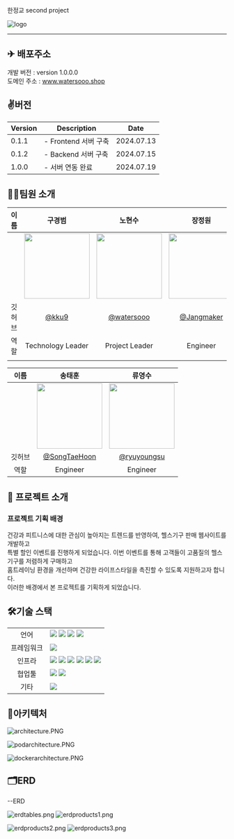한정교 second project

![logo](https://github.com/user-attachments/assets/ea4b8a5a-c239-402f-8829-4a4bb2ee507b)

---
## ✈ 배포주소

개발 버전 : version 1.0.0.0 </br>
도메인 주소 : www.watersooo.shop </br>

## ✌️버전
| Version | Description | Date |
| --- | --- | --- |
| 0.1.1 | - Frontend 서버 구축 | 2024.07.13 |
| 0.1.2 | - Backend 서버 구축 | 2024.07.15 |
| 1.0.0 | - 서버 연동 완료 | 2024.07.19 |



## 🧑‍💻팀원 소개

| 이름 | 구경범 | 노현수 | 장정원 |
| :------------: | :------------: | :------------: | :------------: |
|  | <img src="https://avatars.githubusercontent.com/u/174182609?v=4" width="150" /> | <img src= "https://avatars.githubusercontent.com/u/175070823?v=4" width="150"/> | <img src= "https://avatars.githubusercontent.com/u/174423823?v=4" width="150"/> |
| 깃허브 | [@kku9](https://github.com/kku9) | [@watersooo](https://github.com/watersooo) | [@Jangmaker](https://github.com/Jangmaker) |
| 역할 | Technology Leader | Project Leader | Engineer |
|  |  |  |  |

| 이름 | 송태훈 | 류영수 |
| :------------: | :------------: | :------------: |
|  | <img src="https://avatars.githubusercontent.com/u/106800250?v=4" width="150"/> | <img src="https://avatars.githubusercontent.com/u/121004134?v=4" width="150"/> |
| 깃허브 | [@SongTaeHoon](https://github.com/SongTaeHoon) | [@ryuyoungsu](https://github.com/ryuyoungsu) |
| 역할 | Engineer | Engineer |



## 📌 프로젝트 소개


### 프로젝트 기획 배경
건강과 피트니스에 대한 관심이 높아지는 트렌드를 반영하여, 헬스기구 판매 웹사이트를 개발하고  <br/> 
특별 할인 이벤트를 진행하게 되었습니다. 이번 이벤트를 통해 고객들이 고품질의 헬스기구를 저렴하게 구매하고  <br/>
홈트레이닝 환경을 개선하며 건강한 라이프스타일을 촉진할 수 있도록 지원하고자 합니다.  <br/>
이러한 배경에서 본 프로젝트를 기획하게 되었습니다.

## 🛠기술 스택

<table>
<tr>
 <td align="center">언어</td>
 <td>
  <img src="https://img.shields.io/badge/JavaScript-F7DF1E?style=for-the-badge&logo=JavaScript&logoColor=ffffff"/>
  <img src="https://img.shields.io/badge/Java-orange?style=for-the-badge&logo=Java&logoColor=white"/>
  <img src="https://img.shields.io/badge/html5-E34F26?style=for-the-badge&logo=html5&logoColor=white"> 	 
  <img src="https://img.shields.io/badge/css-1572B6?style=for-the-badge&logo=css3&logoColor=white"/>
 </td>
</tr>
	
<tr>
 <td align="center">프레임워크</td>
 <td>
  <img src="https://img.shields.io/badge/Spring-6DB33F?style=for-the-badge&logo=Spring&logoColor=ffffff"/> 
</tr>

<tr>
 <td align="center">인프라</td>
 <td>
  <img src="https://img.shields.io/badge/MYSQL-4479A1?style=for-the-badge&logo=MYSQL&logoColor=ffffff"/>
  <img src="https://img.shields.io/badge/tomcat-F8DC75?style=for-the-badge&logo=apachetomcat&logoColor=black">
	<img src="https://img.shields.io/badge/nginx-009639?style=for-the-badge&logo=nginx&logoColor=white">
  <img src="https://img.shields.io/badge/docker-2496ED?style=for-the-badge&logo=docker&logoColor=ffffff"/>
  <img src="https://img.shields.io/badge/linux-FCC624?style=for-the-badge&logo=linux&logoColor=black">
  <img src="https://img.shields.io/badge/oracle-F80000?style=for-the-badge&logo=oracle&logoColor=white"> 
  
<tr>
 <td align="center">협업툴</td>
 <td>
    <img src="https://img.shields.io/badge/Git-F05032?style=for-the-badge&logo=Git&logoColor=white"/>
    <img src="https://img.shields.io/badge/GitHub-181717?style=for-the-badge&logo=GitHub&logoColor=white"/> 
 </td>
</tr>
<tr>
 <td align="center">기타</td>
 <td>
    <img src="https://img.shields.io/badge/Notion-000000?style=for-the-badge&logo=Notion&logoColor=white"/> 
</tr>
</table>



## 🧱아키텍처
![architecture.PNG](MyHomeGYM/architecture.png)

![podarchitecture.PNG](MyHomeGYM/dockerarchitecture.png)

![dockerarchitecture.PNG](MyHomeGYM/podarchitecture.png)


## 🗂ERD
--ERD

![erdtables.png](MyHomeGYM/erdtables.png)		![erdproducts1.png](MyHomeGYM/erdproducts1.png)	

![erdproducts2.png](MyHomeGYM/erdproducts2.png)		![erdproducts3.png](MyHomeGYM/erdproducts3.png)


